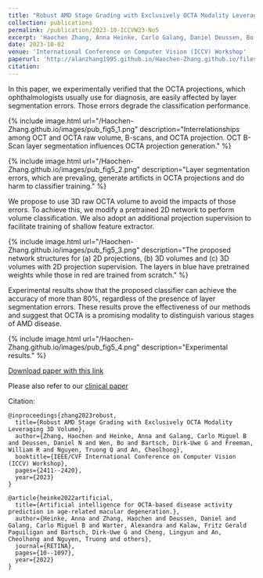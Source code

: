 ```yaml
---
title: "Robust AMD Stage Grading with Exclusively OCTA Modality Leveraging 3D Volume"
collection: publications
permalink: /publication/2023-10-ICCVW23-No5
excerpt: 'Haochen Zhang, Anna Heinke, Carlo Galang, Daniel Deussen, Bo Wen, Dirk-Uwe Bartsch, William Freeman, Truong Nguyen, Cheolhong An'
date: 2023-10-02
venue: 'International Conference on Computer Vision (ICCV) Workshop'
paperurl: 'http://alanzhang1995.github.io/Haochen-Zhang.github.io/files/ICCVW_2023_Robust_AMD_Stage_Grading_with_Exclusively_OCTA_Modality_Leveraging_3D_Volume.pdf'
citation: 
---
```



In this paper, we experimentally verified that the OCTA projections, which ophthalmologists usually use for diagnosis, are easily affected by layer segmentation errors. Those errors degrade the classification performance.

{% include image.html url="/Haochen-Zhang.github.io/images/pub_fig5_1.png" description="Interrelationships among OCT and OCTA raw volume, B-scans, and OCTA projection. OCT B-Scan layer segmentation influences OCTA projection generation." %}

{% include image.html url="/Haochen-Zhang.github.io/images/pub_fig5_2.png" description="Layer segmentation errors, which are prevaling, generate artificts in OCTA projections and do harm to classifier training." %}

We propose to use 3D raw OCTA volume to avoid the impacts of those errors. To achieve this, we modify a pretrained 2D network to perform volume classification. We also adopt an additional projection supervision to facilitate training of shallow feature extractor.

{% include image.html url="/Haochen-Zhang.github.io/images/pub_fig5_3.png" description="The proposed network structures for (a) 2D projections, (b) 3D volumes and (c) 3D volumes with 2D projection supervision. The layers in blue have pretrained weights while those in red are trained from scratch." %}

Experimental results show that the proposed classifier can achieve the accuracy of more than 80%, regardless of the presence of layer segmentation errors. These results prove the effectiveness of our methods and suggest that OCTA is a promising modality to distinguish various stages of AMD disease.

{% include image.html url="/Haochen-Zhang.github.io/images/pub_fig5_4.png" description="Experimental results." %}

[Download paper with this link](https://openaccess.thecvf.com/content/ICCV2023W/CVAMD/papers/Zhang_Robust_AMD_Stage_Grading_with_Exclusively_OCTA_Modality_Leveraging_3D_ICCVW_2023_paper.pdf)

Please also refer to our [clinical paper](https://journals.lww.com/retinajournal/abstract/9900/artificial_intelligence_for_octa_based_disease.505.aspx)

Citation: 
```
@inproceedings{zhang2023robust,
  title={Robust AMD Stage Grading with Exclusively OCTA Modality Leveraging 3D Volume},
  author={Zhang, Haochen and Heinke, Anna and Galang, Carlo Miguel B and Deussen, Daniel N and Wen, Bo and Bartsch, Dirk-Uwe G and Freeman, William R and Nguyen, Truong Q and An, Cheolhong},
  booktitle={IEEE/CVF International Conference on Computer Vision (ICCV) Workshop},
  pages={2411--2420},
  year={2023}
}
```
```
@article{heinke2022artificial,
  title={Artificial intelligence for OCTA-based disease activity prediction in age-related macular degeneration.},
  author={Heinke, Anna and Zhang, Haochen and Deussen, Daniel and Galang, Carlo Miguel B and Warter, Alexandra and Kalaw, Fritz Gerald Paguiligan and Bartsch, Dirk-Uwe G and Cheng, Lingyun and An, Cheolhong and Nguyen, Truong and others},
  journal={RETINA},
  pages={10--1097},
  year={2022}
}
```
